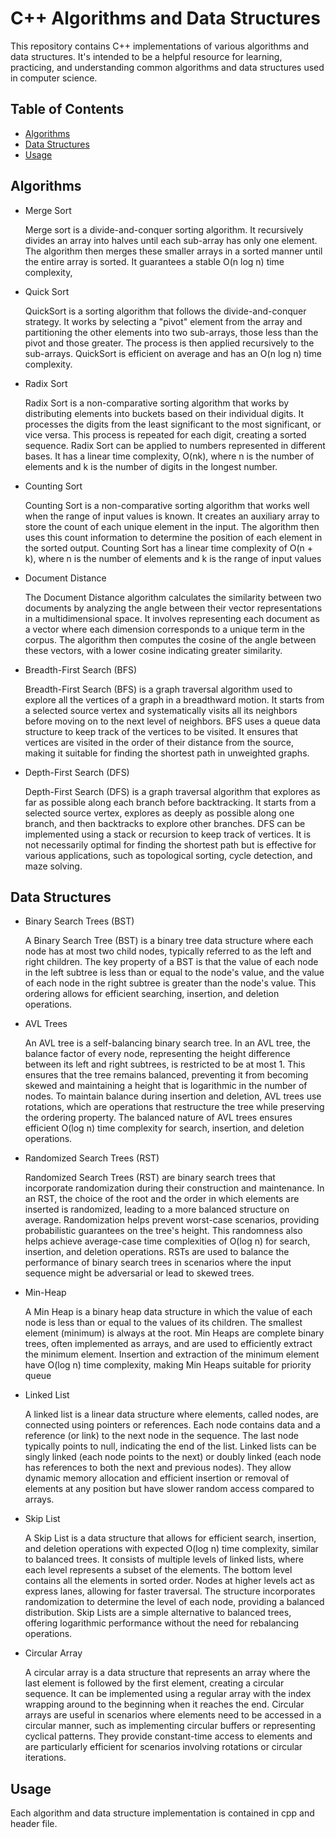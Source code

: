 # C++ Algorithms and Data Structures

This repository contains C++ implementations of various algorithms and data structures. It's intended to be a helpful resource for learning, practicing, and understanding common algorithms and data structures used in computer science.

## Table of Contents

- [Algorithms](#algorithms)
- [Data Structures](#data-structures)
- [Usage](#usage)

## Algorithms

- Merge Sort

  Merge sort is a divide-and-conquer sorting algorithm. It recursively divides an array into halves until each sub-array has only one element. The algorithm then merges these smaller arrays in a sorted manner until the entire array is sorted. It guarantees a stable O(n log n) time complexity,

- Quick Sort

  QuickSort is a sorting algorithm that follows the divide-and-conquer strategy. It works by selecting a "pivot" element from the array and partitioning the other elements into two sub-arrays, those less than the pivot and those greater. The process is then applied recursively to the sub-arrays. QuickSort is efficient on average and has an O(n log n) time complexity.

- Radix Sort

  Radix Sort is a non-comparative sorting algorithm that works by distributing elements into buckets based on their individual digits. It processes the digits from the least significant to the most significant, or vice versa. This process is repeated for each digit, creating a sorted sequence. Radix Sort can be applied to numbers represented in different bases. It has a linear time complexity, O(nk), where n is the number of elements and k is the number of digits in the longest number.

- Counting Sort

  Counting Sort is a non-comparative sorting algorithm that works well when the range of input values is known. It creates an auxiliary array to store the count of each unique element in the input. The algorithm then uses this count information to determine the position of each element in the sorted output. Counting Sort has a linear time complexity of O(n + k), where n is the number of elements and k is the range of input values

- Document Distance

  The Document Distance algorithm calculates the similarity between two documents by analyzing the angle between their vector representations in a multidimensional space. It involves representing each document as a vector where each dimension corresponds to a unique term in the corpus. The algorithm then computes the cosine of the angle between these vectors, with a lower cosine indicating greater similarity.

- Breadth-First Search (BFS)

  Breadth-First Search (BFS) is a graph traversal algorithm used to explore all the vertices of a graph in a breadthward motion. It starts from a selected source vertex and systematically visits all its neighbors before moving on to the next level of neighbors. BFS uses a queue data structure to keep track of the vertices to be visited. It ensures that vertices are visited in the order of their distance from the source, making it suitable for finding the shortest path in unweighted graphs.

- Depth-First Search (DFS)

  Depth-First Search (DFS) is a graph traversal algorithm that explores as far as possible along each branch before backtracking. It starts from a selected source vertex, explores as deeply as possible along one branch, and then backtracks to explore other branches. DFS can be implemented using a stack or recursion to keep track of vertices. It is not necessarily optimal for finding the shortest path but is effective for various applications, such as topological sorting, cycle detection, and maze solving.

## Data Structures

- Binary Search Trees (BST)

  A Binary Search Tree (BST) is a binary tree data structure where each node has at most two child nodes, typically referred to as the left and right children. The key property of a BST is that the value of each node in the left subtree is less than or equal to the node's value, and the value of each node in the right subtree is greater than the node's value. This ordering allows for efficient searching, insertion, and deletion operations.

- AVL Trees

  An AVL tree is a self-balancing binary search tree. In an AVL tree, the balance factor of every node, representing the height difference between its left and right subtrees, is restricted to be at most 1. This ensures that the tree remains balanced, preventing it from becoming skewed and maintaining a height that is logarithmic in the number of nodes. To maintain balance during insertion and deletion, AVL trees use rotations, which are operations that restructure the tree while preserving the ordering property. The balanced nature of AVL trees ensures efficient O(log n) time complexity for search, insertion, and deletion operations.

- Randomized Search Trees (RST)

  Randomized Search Trees (RST) are binary search trees that incorporate randomization during their construction and maintenance. In an RST, the choice of the root and the order in which elements are inserted is randomized, leading to a more balanced structure on average. Randomization helps prevent worst-case scenarios, providing probabilistic guarantees on the tree's height. This randomness also helps achieve average-case time complexities of O(log n) for search, insertion, and deletion operations. RSTs are used to balance the performance of binary search trees in scenarios where the input sequence might be adversarial or lead to skewed trees.

- Min-Heap

  A Min Heap is a binary heap data structure in which the value of each node is less than or equal to the values of its children. The smallest element (minimum) is always at the root. Min Heaps are complete binary trees, often implemented as arrays, and are used to efficiently extract the minimum element. Insertion and extraction of the minimum element have O(log n) time complexity, making Min Heaps suitable for priority queue

- Linked List

  A linked list is a linear data structure where elements, called nodes, are connected using pointers or references. Each node contains data and a reference (or link) to the next node in the sequence. The last node typically points to null, indicating the end of the list. Linked lists can be singly linked (each node points to the next) or doubly linked (each node has references to both the next and previous nodes). They allow dynamic memory allocation and efficient insertion or removal of elements at any position but have slower random access compared to arrays.

- Skip List

  A Skip List is a data structure that allows for efficient search, insertion, and deletion operations with expected O(log n) time complexity, similar to balanced trees. It consists of multiple levels of linked lists, where each level represents a subset of the elements. The bottom level contains all the elements in sorted order. Nodes at higher levels act as express lanes, allowing for faster traversal. The structure incorporates randomization to determine the level of each node, providing a balanced distribution. Skip Lists are a simple alternative to balanced trees, offering logarithmic performance without the need for rebalancing operations.

- Circular Array

  A circular array is a data structure that represents an array where the last element is followed by the first element, creating a circular sequence. It can be implemented using a regular array with the index wrapping around to the beginning when it reaches the end. Circular arrays are useful in scenarios where elements need to be accessed in a circular manner, such as implementing circular buffers or representing cyclical patterns. They provide constant-time access to elements and are particularly efficient for scenarios involving rotations or circular iterations.

## Usage

Each algorithm and data structure implementation is contained in cpp and header file.
